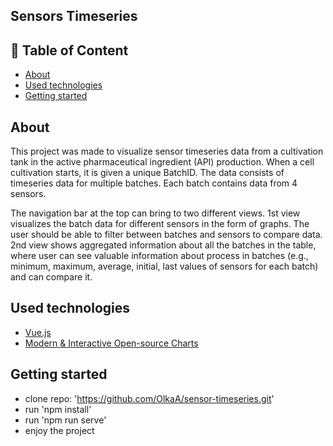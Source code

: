 
## Sensors Timeseries

## 📝 Table of Content

- [About](#about)
- [Used technologies](#tech)
- [Getting started](#getting-started)


## About <a name = "about"></a>

This project was made to visualize sensor timeseries data from a cultivation tank in the active pharmaceutical ingredient (API) production. When a cell cultivation starts, it is given a unique BatchID.
The data consists of timeseries data for multiple batches. Each batch contains data from 4
sensors.

The navigation bar at the top can bring to two different views.
1st view visualizes the batch data for different sensors in the form of graphs. The user should be able to filter between batches and sensors to compare data.
2nd view shows aggregated information about all the batches in the table, where user can see valuable information about process in batches (e.g., minimum, maximum, average, initial, last values of sensors for each batch) and can compare it.

## Used technologies <a name = "tech"></a>
- [Vue.js](https://vuejs.org/)
- [Modern & Interactive Open-source Charts](https://apexcharts.com/)

## Getting started <a name = "getting-started"></a>
- clone repo: 'https://github.com/OlkaA/sensor-timeseries.git'
- run 'npm install'
- run 'npm run serve'
- enjoy the project